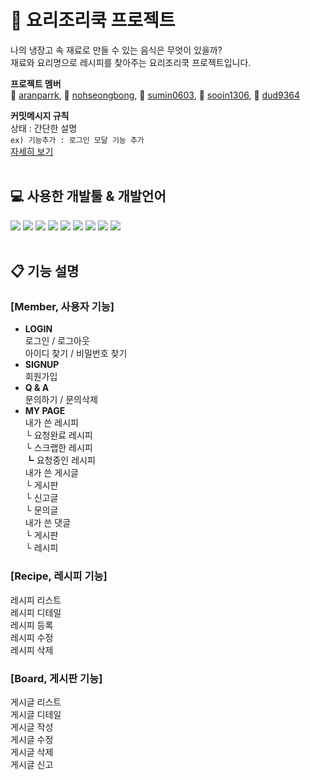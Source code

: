 # :pizza: 요리조리쿡 프로젝트
 나의 냉장고 속 재료로 만들 수 있는 음식은 무엇이 있을까? <br>
 재료와 요리명으로 레시피를 찾아주는 요리조리쿡 프로젝트입니다.

**프로젝트 멤버** <br>
👤 [aranparrk](https://github.com/aranparrk), 👤 [nohseongbong](https://github.com/nohseongbong), 👤 [sumin0603](https://github.com/sumin0603), 👤 [sooin1306](https://github.com/sooin1306), 👤 [dud9364](https://github.com/dud9364) <br>

**커밋메시지 규칙**<br>
상태 : 간단한 설명 <br>
`ex) 기능추가 : 로그인 모달 기능 추가` <br>
[자세히 보기](https://github.com/aranparrk/test/blob/cf2664d1a6bbb64eebed0b4308ef54e94114245a/%EC%BB%A4%EB%B0%8B%EA%B7%9C%EC%B9%99)
<br>
<br>
## :computer: 사용한 개발툴 & 개발언어
<img src="https://img.shields.io/badge/Java-007396?style=flat-square&logo=Java&logoColor=white"/> <img src="https://img.shields.io/badge/JavaScript-F7DF1E?style=flat-square&logo=JavaScript&logoColor=white"/> <img src="https://img.shields.io/badge/Spring-6DB33F?style=flat-square&logo=Spring&logoColor=white"/> 
<img src="https://img.shields.io/badge/Eclipse IDE_-2C2255?style=flat-square&logo=Eclipse&logoColor=white"/> 
<img src="https://img.shields.io/badge/Visual Studio Code-007ACC?style=flat-square&logo=visualstudiocode&logoColor=white"/> 
<img src="https://img.shields.io/badge/HTML5-E34F26?style=flat-square&logo=html5&logoColor=white"/> 
<img src="https://img.shields.io/badge/CSS3-1572B6?style=flat-square&logo=css3&logoColor=white"/> 
<img src="https://img.shields.io/badge/Adobe XD-FF61F6?style=flat-square&logo=AdobeXD&logoColor=white"/>
<img src="https://img.shields.io/badge/GitHub-181717?style=flat-square&logo=github&logoColor=white"/> 
<br>
<br>
## :clipboard: 기능 설명 ##

### [Member, 사용자 기능] ###
* __LOGIN__</br>
 로그인 / 로그아웃<br>
 아이디 찾기 / 비밀번호 찾기
* __SIGNUP__</br>
 회원가입
* __Q & A__<br>
 문의하기 / 문의삭제
* __MY PAGE__<br>
 내가 쓴 레시피<br>
  └ 요청완료 레시피<br>
  └ 스크랩한 레시피<br>
  ┗ 요청중인 레시피<br>
 내가 쓴 게시글<br>
  └ 게시판<br>
  └ 신고글<br>
  └ 문의글<br>
 내가 쓴 댓글<br>
  └ 게시판<br>
  └ 레시피<br>
### [Recipe, 레시피 기능] ###
 레시피 리스트<br>
 레시피 디테일<br>
 레시피 등록<br>
 레시피 수정<br>
 레시피 삭제<br>
### [Board, 게시판 기능] ###
 게시글 리스트<br>
 게시글 디테일<br>
 게시글 작성<br>
 게시글 수정<br>
 게시글 삭제<br>
 게시글 신고<br>

[](https://user-images.githubusercontent.com/76771708/112781055-16a69c80-9085-11eb-9452-967e44ca0662.gif)
